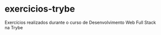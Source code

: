 # exercicios-trybe
Exercícios realizados durante o curso de Desenvolvimento Web Full Stack na Trybe
